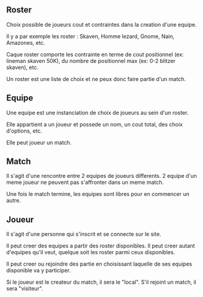 ## Roster
Choix possible de joueurs cout et contraintes dans la creation d'une equipe.

Il y a par exemple les roster : Skaven, Homme lezard, Gnome, Nain, Amazones, etc.

Caque roster comporte les contrainte en terme de cout positionnel (ex: lineman skaven 50K), du nombre de positionnel max (ex: 0-2 blitzer skaven), etc.

Un roster est une liste de choix et ne peux donc faire partie d'un match.

## Equipe
Une equipe est une instanciation de choix de joueurs au sein d'un roster.

Elle appartient a un joueur et possede un nom, un cout total, des choix d'options, etc.

Elle peut joueur un match.

## Match
Il s'agit d'une rencontre entre 2 equipes de joueurs differents. 2 equipe d'un  meme joueur ne peuvent pas s'affronter dans un meme match.

Une fois le match termine, les equipes sont libres pour en commencer un autre.

## Joueur
Il s'agit d'une personne qui s'inscrit et se connecte sur le site.

Il peut creer des equipes a partir des roster disponibles. Il peut creer autant d'equipes qu'il veut, quelque soit les roster parmi ceux disponibles.

Il peut creer ou rejoindre des partie en choisissant laquelle de ses equipes disponible va y participer.

Si le joueur est le createur du match, il sera le "local". S'il rejoint un match, il sera "visiteur".